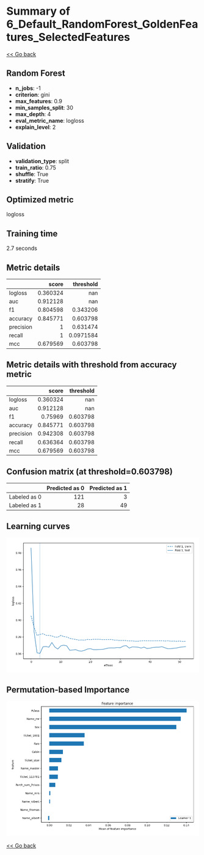 # Summary of 6_Default_RandomForest_GoldenFeatures_SelectedFeatures

[<< Go back](../README.md)


## Random Forest
- **n_jobs**: -1
- **criterion**: gini
- **max_features**: 0.9
- **min_samples_split**: 30
- **max_depth**: 4
- **eval_metric_name**: logloss
- **explain_level**: 2

## Validation
 - **validation_type**: split
 - **train_ratio**: 0.75
 - **shuffle**: True
 - **stratify**: True

## Optimized metric
logloss

## Training time

2.7 seconds

## Metric details
|           |    score |   threshold |
|:----------|---------:|------------:|
| logloss   | 0.360324 | nan         |
| auc       | 0.912128 | nan         |
| f1        | 0.804598 |   0.343206  |
| accuracy  | 0.845771 |   0.603798  |
| precision | 1        |   0.631474  |
| recall    | 1        |   0.0971584 |
| mcc       | 0.679569 |   0.603798  |


## Metric details with threshold from accuracy metric
|           |    score |   threshold |
|:----------|---------:|------------:|
| logloss   | 0.360324 |  nan        |
| auc       | 0.912128 |  nan        |
| f1        | 0.75969  |    0.603798 |
| accuracy  | 0.845771 |    0.603798 |
| precision | 0.942308 |    0.603798 |
| recall    | 0.636364 |    0.603798 |
| mcc       | 0.679569 |    0.603798 |


## Confusion matrix (at threshold=0.603798)
|              |   Predicted as 0 |   Predicted as 1 |
|:-------------|-----------------:|-----------------:|
| Labeled as 0 |              121 |                3 |
| Labeled as 1 |               28 |               49 |

## Learning curves
![Learning curves](learning_curves.png)

## Permutation-based Importance
![Permutation-based Importance](permutation_importance.png)

[<< Go back](../README.md)
